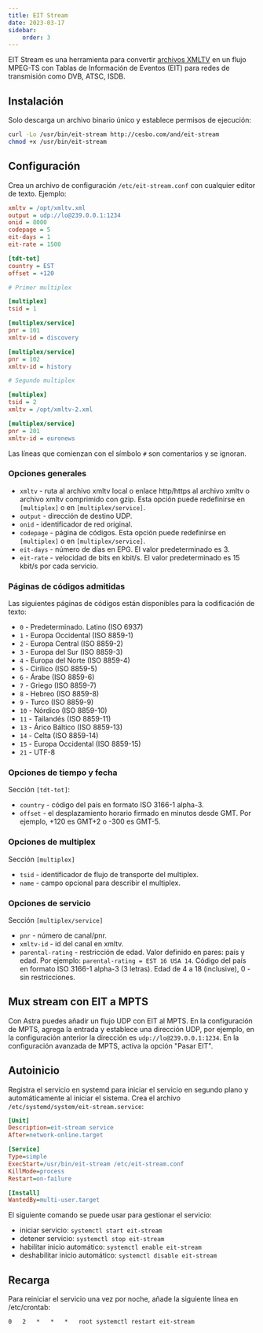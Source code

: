 ```yaml
---
title: EIT Stream
date: 2023-03-17
sidebar:
    order: 3
---
```


EIT Stream es una herramienta para convertir [archivos XMLTV](/en/articles/protocols/xmltv/) en un flujo MPEG-TS con Tablas de Información de Eventos (EIT) para redes de transmisión como DVB, ATSC, ISDB.

## Instalación

Solo descarga un archivo binario único y establece permisos de ejecución:

```sh
curl -Lo /usr/bin/eit-stream http://cesbo.com/and/eit-stream
chmod +x /usr/bin/eit-stream
```

## Configuración

Crea un archivo de configuración `/etc/eit-stream.conf` con cualquier editor de texto. Ejemplo:

```ini
xmltv = /opt/xmltv.xml
output = udp://lo@239.0.0.1:1234
onid = 8000
codepage = 5
eit-days = 1
eit-rate = 1500

[tdt-tot]
country = EST
offset = +120

# Primer multiplex

[multiplex]
tsid = 1

[multiplex/service]
pnr = 101
xmltv-id = discovery

[multiplex/service]
pnr = 102
xmltv-id = history

# Segundo multiplex

[multiplex]
tsid = 2
xmltv = /opt/xmltv-2.xml

[multiplex/service]
pnr = 201
xmltv-id = euronews
```

Las líneas que comienzan con el símbolo `#` son comentarios y se ignoran.

### Opciones generales

- `xmltv` - ruta al archivo xmltv local o enlace http/https al archivo xmltv o archivo xmltv comprimido con gzip. Esta opción puede redefinirse en `[multiplex]` o en `[multiplex/service]`.
- `output` - dirección de destino UDP.
- `onid` - identificador de red original.
- `codepage` - página de códigos. Esta opción puede redefinirse en `[multiplex]` o en `[multiplex/service]`.
- `eit-days` - número de días en EPG. El valor predeterminado es 3.
- `eit-rate` - velocidad de bits en kbit/s. El valor predeterminado es 15 kbit/s por cada servicio.

### Páginas de códigos admitidas

Las siguientes páginas de códigos están disponibles para la codificación de texto:

- `0` - Predeterminado. Latino (ISO 6937)
- `1` - Europa Occidental (ISO 8859-1)
- `2` - Europa Central (ISO 8859-2)
- `3` - Europa del Sur (ISO 8859-3)
- `4` - Europa del Norte (ISO 8859-4)
- `5` - Cirílico (ISO 8859-5)
- `6` - Árabe (ISO 8859-6)
- `7` - Griego (ISO 8859-7)
- `8` - Hebreo (ISO 8859-8)
- `9` - Turco (ISO 8859-9)
- `10` - Nórdico (ISO 8859-10)
- `11` - Tailandés (ISO 8859-11)
- `13` - Árico Báltico (ISO 8859-13)
- `14` - Celta (ISO 8859-14)
- `15` - Europa Occidental (ISO 8859-15)
- `21` - UTF-8

### Opciones de tiempo y fecha

Sección `[tdt-tot]`:

- `country` - código del país en formato ISO 3166-1 alpha-3.
- `offset` - el desplazamiento horario firmado en minutos desde GMT. Por ejemplo, +120 es GMT+2 o -300 es GMT-5.

### Opciones de multiplex

Sección `[multiplex]`

- `tsid` - identificador de flujo de transporte del multiplex.
- `name` - campo opcional para describir el multiplex.

### Opciones de servicio

Sección `[multiplex/service]`

- `pnr` - número de canal/pnr.
- `xmltv-id` - id del canal en xmltv.
- `parental-rating` - restricción de edad. Valor definido en pares: país y edad. Por ejemplo: `parental-rating = EST 16 USA 14`. Código del país en formato ISO 3166-1 alpha-3 (3 letras). Edad de 4 a 18 (inclusive), 0 - sin restricciones.

## Mux stream con EIT a MPTS

Con Astra puedes añadir un flujo UDP con EIT al MPTS.
En la configuración de MPTS, agrega la entrada y establece una dirección UDP, por ejemplo, en la configuración anterior la dirección es `udp://lo@239.0.0.1:1234`.
En la configuración avanzada de MPTS, activa la opción "Pasar EIT".

## Autoinicio

Registra el servicio en systemd para iniciar el servicio en segundo plano y automáticamente al iniciar el sistema. Crea el archivo `/etc/systemd/system/eit-stream.service`:

```ini
[Unit]
Description=eit-stream service
After=network-online.target

[Service]
Type=simple
ExecStart=/usr/bin/eit-stream /etc/eit-stream.conf
KillMode=process
Restart=on-failure

[Install]
WantedBy=multi-user.target
```

El siguiente comando se puede usar para gestionar el servicio:

- iniciar servicio: `systemctl start eit-stream`
- detener servicio: `systemctl stop eit-stream`
- habilitar inicio automático: `systemctl enable eit-stream`
- deshabilitar inicio automático: `systemctl disable eit-stream`

## Recarga

Para reiniciar el servicio una vez por noche, añade la siguiente línea en /etc/crontab:

```
0   2   *   *   *   root systemctl restart eit-stream
```